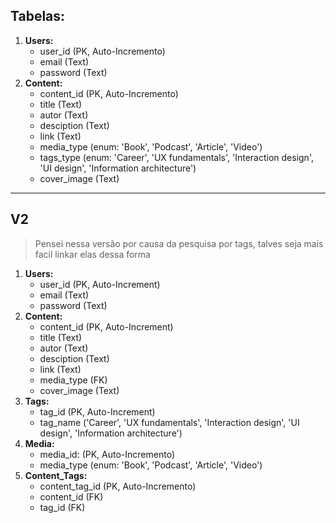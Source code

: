 
## Tabelas:

1. **Users:**
	- user_id (PK, Auto-Incremento)
	- email (Text)
	- password (Text)
2. **Content:**
	- content_id (PK, Auto-Incremento)
	- title (Text)
	- autor (Text)
	- desciption (Text)
	- link (Text)
	- media_type (enum: 'Book', 'Podcast', 'Article', 'Video')
	- tags_type (enum: 'Career', 'UX fundamentals', 'Interaction design', 'UI design', 'Information architecture')
	- cover_image (Text)

----
## V2 

> Pensei nessa versão por causa da pesquisa por tags, talves seja mais facil linkar elas dessa forma

1. **Users:**
	- user_id (PK, Auto-Increment)
	- email (Text)
	- password (Text)
2. **Content:**
	- content_id (PK, Auto-Increment)
	- title (Text)
	- autor (Text)
	- desciption (Text)
	- link (Text)
	- media_type (FK)
	- cover_image (Text)
3. **Tags:**
	- tag_id (PK, Auto-Increment)
	- tag_name ('Career', 'UX fundamentals', 'Interaction design', 'UI design', 'Information architecture')
4. **Media:**
	- media_id: (PK, Auto-Incremento)
	- media_type (enum: 'Book', 'Podcast', 'Article', 'Video')
5. **Content_Tags:**
	- content_tag_id (PK, Auto-Incremento)
	- content_id (FK)
	- tag_id (FK)